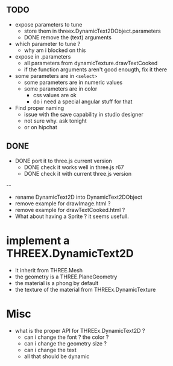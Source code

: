 ## TODO

- expose parameters to tune
  - store them in threex.DynamicText2DObject.parameters
  - DONE remove the (text) arguments
- which parameter to tune ?
  - why am i blocked on this
- expose in .parameters
  - all parameters from dynamicTexture.drawTextCooked
  - if the function arguments aren't good enougth, fix it there
- some parameters are in ```<select>```
  - some parameters are in numeric values
  - some parameters are in color
    - css values are ok
    - do i need a special angular stuff for that
- Find proper naming
  - issue with the save capability in studio designer
  - not sure why. ask tonight
  - or on hipchat


## DONE
- DONE port it to three.js current version
  - DONE check it works well in three.js r67
  - DONE check it with current three.js version


--

- rename DynamicText2D into DynamicText2DObject
- remove example for drawImage.html ?
- remove example for drawTextCooked.html ?
- What about having a Sprite ? it seems usefull.

# implement a THREEX.DynamicText2D
- It inherit from THREE.Mesh
- the geometry is a THREE.PlaneGeometry
- the material is a phong by default
- the texture of the material from THREEx.DynamicTexture

# Misc
- what is the proper API for THREEx.DynamicText2D ?
  - can i change the font ? the color ?
  - can i change the geometry size ?
  - can i change the text
  - all that should be dynamic
